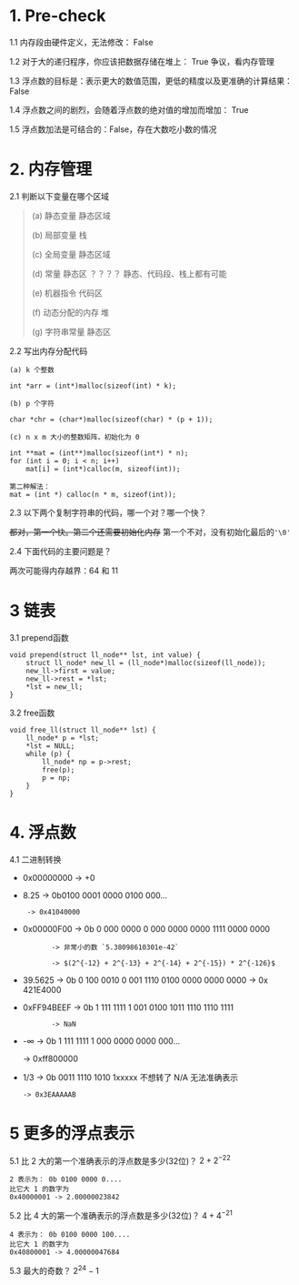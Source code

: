 # 1. Pre-check
1.1 内存段由硬件定义，无法修改： False

1.2 对于大的递归程序，你应该把数据存储在堆上： True 争议，看内存管理
    

1.3 浮点数的目标是：表示更大的数值范围，更低的精度以及更准确的计算结果：False

1.4 浮点数之间的剧烈，会随着浮点数的绝对值的增加而增加： True

1.5 浮点数加法是可结合的：False，存在大数吃小数的情况

# 2. 内存管理

2.1 判断以下变量在哪个区域
> (a) 静态变量 静态区域
> 
> (b) 局部变量 栈
> 
> (c) 全局变量 静态区域
> 
> (d) 常量 静态区 ？？？？ 静态、代码段、栈上都有可能
> 
> (e) 机器指令 代码区
> 
> (f) 动态分配的内存 堆
> 
> (g) 字符串常量 静态区
> 
> 

2.2 写出内存分配代码

```
(a) k 个整数

int *arr = (int*)malloc(sizeof(int) * k);

(b) p 个字符

char *chr = (char*)malloc(sizeof(char) * (p + 1));

(c) n x m 大小的整数矩阵，初始化为 0

int **mat = (int**)malloc(sizeof(int*) * n);
for (int i = 0; i < n; i++)
    mat[i] = (int*)calloc(m, sizeof(int));

第二种解法：
mat = (int *) calloc(n * m, sizeof(int));
```
2.3 以下两个复制字符串的代码，哪一个对？哪一个快？

~~都对，第一个快。第二个还需要初始化内存~~
第一个不对，没有初始化最后的`'\0'`


2.4 下面代码的主要问题是？

两次可能得内存越界：64 和 11

# 3 链表
3.1 prepend函数
```
void prepend(struct ll_node** lst, int value) {
    struct ll_node* new_ll = (ll_node*)malloc(sizeof(ll_node));
    new_ll->first = value;
    new_ll->rest = *lst;
    *lst = new_ll;
}
```

3.2 free函数

```
void free_ll(struct ll_node** lst) {
    ll_node* p = *lst;
    *lst = NULL;
    while (p) {
        ll_node* np = p->rest;
        free(p);
        p = np;
    }
}
```

# 4. 浮点数

4.1 二进制转换

* 0x00000000 -> +0

* 8.25 -> 0b0100 0001 0000 0100 000...
       
       -> 0x41040000

* 0x00000F00 -> 0b 0 000 0000 0 000 0000 0000 1111 0000 0000 
             
             -> 非常小的数 `5.38098610301e-42`
             
             -> $(2^{-12} + 2^{-13} + 2^{-14} + 2^{-15}) * 2^{-126}$

* 39.5625 -> 0b 0 100 0010 0 001 1110 0100 0000 0000 0000
          -> 0x 421E4000

* 0xFF94BEEF -> 0b 1 111 1111 1 001 0100 1011 1110 1110 1111 
             
             -> NaN

*  -∞ -> 0b 1 111 1111 1 000 0000 0000 000... 
      
      -> 0xff800000

* 1/3 -> 0b 0011 1110 1010 1xxxxx 不想转了 N/A 无法准确表示

      -> 0x3EAAAAAB


# 5 更多的浮点表示
5.1 比 2 大的第一个准确表示的浮点数是多少(32位)？
$2 + 2^{-22}$
```
2 表示为： 0b 0100 0000 0....
比它大 1 的数字为
0x40000001 -> 2.00000023842
```

5.2 比 4 大的第一个准确表示的浮点数是多少(32位)？
$4 +4^{-21}$
```
4 表示为： 0b 0100 0000 100....
比它大 1 的数字为
0x40800001 -> 4.00000047684
```
5.3 最大的奇数？
$2^{24}-1$
